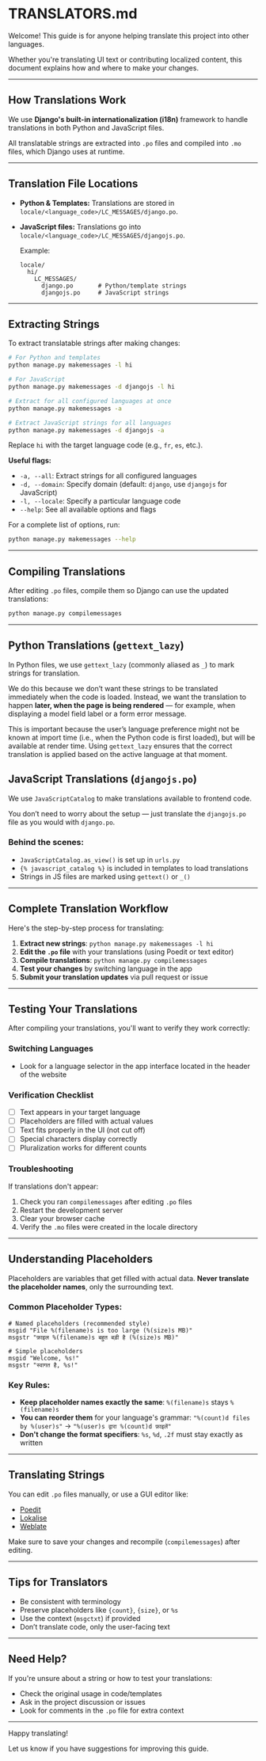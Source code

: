 # TRANSLATORS.md

Welcome! This guide is for anyone helping translate this project into other languages.

Whether you're translating UI text or contributing localized content, this document explains how and where to make your changes.

---

## How Translations Work

We use **Django's built-in internationalization (i18n)** framework to handle translations in both Python and JavaScript files.

All translatable strings are extracted into `.po` files and compiled into `.mo` files, which Django uses at runtime.

---

## Translation File Locations

- **Python & Templates:**
  Translations are stored in `locale/<language_code>/LC_MESSAGES/django.po`.

- **JavaScript files:**
  Translations go into `locale/<language_code>/LC_MESSAGES/djangojs.po`.

  Example:
  ```
  locale/
    hi/
      LC_MESSAGES/
        django.po       # Python/template strings
        djangojs.po     # JavaScript strings
  ```

---

## Extracting Strings

To extract translatable strings after making changes:

```bash
# For Python and templates
python manage.py makemessages -l hi

# For JavaScript
python manage.py makemessages -d djangojs -l hi

# Extract for all configured languages at once
python manage.py makemessages -a

# Extract JavaScript strings for all languages
python manage.py makemessages -d djangojs -a
```

Replace `hi` with the target language code (e.g., `fr`, `es`, etc.).

**Useful flags:**
- `-a, --all`: Extract strings for all configured languages
- `-d, --domain`: Specify domain (default: `django`, use `djangojs` for JavaScript)
- `-l, --locale`: Specify a particular language code
- `--help`: See all available options and flags

For a complete list of options, run:
```bash
python manage.py makemessages --help
```

---

## Compiling Translations

After editing `.po` files, compile them so Django can use the updated translations:

```bash
python manage.py compilemessages
```

---

## Python Translations (`gettext_lazy`)

In Python files, we use `gettext_lazy` (commonly aliased as `_`) to mark strings for translation.

We do this because we don’t want these strings to be translated immediately when the code is loaded. Instead, we want the translation to happen **later, when the page is being rendered** — for example, when displaying a model field label or a form error message.

This is important because the user’s language preference might not be known at import time (i.e., when the Python code is first loaded), but will be available at render time. Using `gettext_lazy` ensures that the correct translation is applied based on the active language at that moment.

## JavaScript Translations (`djangojs.po`)

We use `JavaScriptCatalog` to make translations available to frontend code.

You don’t need to worry about the setup — just translate the `djangojs.po` file as you would with `django.po`.

### Behind the scenes:
- `JavaScriptCatalog.as_view()` is set up in `urls.py`
- `{% javascript_catalog %}` is included in templates to load translations
- Strings in JS files are marked using `gettext()` or `_()`

---

## Complete Translation Workflow

Here's the step-by-step process for translating:

1. **Extract new strings**: `python manage.py makemessages -l hi`
2. **Edit the `.po` file** with your translations (using Poedit or text editor)
3. **Compile translations**: `python manage.py compilemessages`
4. **Test your changes** by switching language in the app
5. **Submit your translation updates** via pull request or issue

---

## Testing Your Translations

After compiling your translations, you'll want to verify they work correctly:

### Switching Languages
- Look for a language selector in the app interface located in the header of the website

### Verification Checklist
- [ ] Text appears in your target language
- [ ] Placeholders are filled with actual values
- [ ] Text fits properly in the UI (not cut off)
- [ ] Special characters display correctly
- [ ] Pluralization works for different counts

### Troubleshooting
If translations don't appear:
1. Check you ran `compilemessages` after editing `.po` files
2. Restart the development server
3. Clear your browser cache
4. Verify the `.mo` files were created in the locale directory

---

## Understanding Placeholders

Placeholders are variables that get filled with actual data. **Never translate the placeholder names**, only the surrounding text.

### Common Placeholder Types:

```po
# Named placeholders (recommended style)
msgid "File %(filename)s is too large (%(size)s MB)"
msgstr "फ़ाइल %(filename)s बहुत बड़ी है (%(size)s MB)"

# Simple placeholders
msgid "Welcome, %s!"
msgstr "स्वागत है, %s!"
```

### Key Rules:
- **Keep placeholder names exactly the same**: `%(filename)s` stays `%(filename)s`
- **You can reorder them** for your language's grammar: `"%(count)d files by %(user)s"` → `"%(user)s द्वारा %(count)d फ़ाइलें"`
- **Don't change the format specifiers**: `%s`, `%d`, `.2f` must stay exactly as written

---

## Translating Strings

You can edit `.po` files manually, or use a GUI editor like:

- [Poedit](https://poedit.net/)
- [Lokalise](https://lokalise.com/)
- [Weblate](https://weblate.org/)

Make sure to save your changes and recompile (`compilemessages`) after editing.

---

## Tips for Translators

- Be consistent with terminology
- Preserve placeholders like `{count}`, `{size}`, or `%s`
- Use the context (`msgctxt`) if provided
- Don’t translate code, only the user-facing text

---

## Need Help?

If you're unsure about a string or how to test your translations:

- Check the original usage in code/templates
- Ask in the project discussion or issues
- Look for comments in the `.po` file for extra context

---

Happy translating!

Let us know if you have suggestions for improving this guide.

